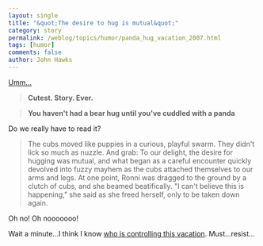 ```yaml
---
layout: single 
title: "&quot;The desire to hug is mutual&quot;" 
category: story
permalink: /weblog/topics/humor/panda_hug_vacation_2007.html
tags: [humor] 
comments: false 
author: John Hawks 
---
```



<p>
<a href="http://www.msnbc.msn.com/id/21197492">Umm...</a>

<blockquote><b>Cutest. Story. Ever.</b></blockquote>

<blockquote><b>You haven't had a bear hug until you've cuddled with a panda</b></blockquote>

<p>
Do we really have to read it?
</p>

<blockquote>The cubs moved like puppies in a curious, playful swarm. They didn't lick so much as nuzzle. And grab: To our delight, the desire for hugging was mutual, and what began as a careful encounter quickly devolved into fuzzy mayhem as the cubs attached themselves to our arms and legs. At one point, Ronni was dragged to the ground by a clutch of cubs, and she beamed beatifically. "I can't believe this is happening," she said as she freed herself, only to be taken down again.</blockquote>

<p>
Oh no! Oh nooooooo!
</p>

<p>
Wait a minute...I think I know <a href="http://www.obeybutterstick.com/">who is controlling this vacation</a>. Must...resist...
</p>


